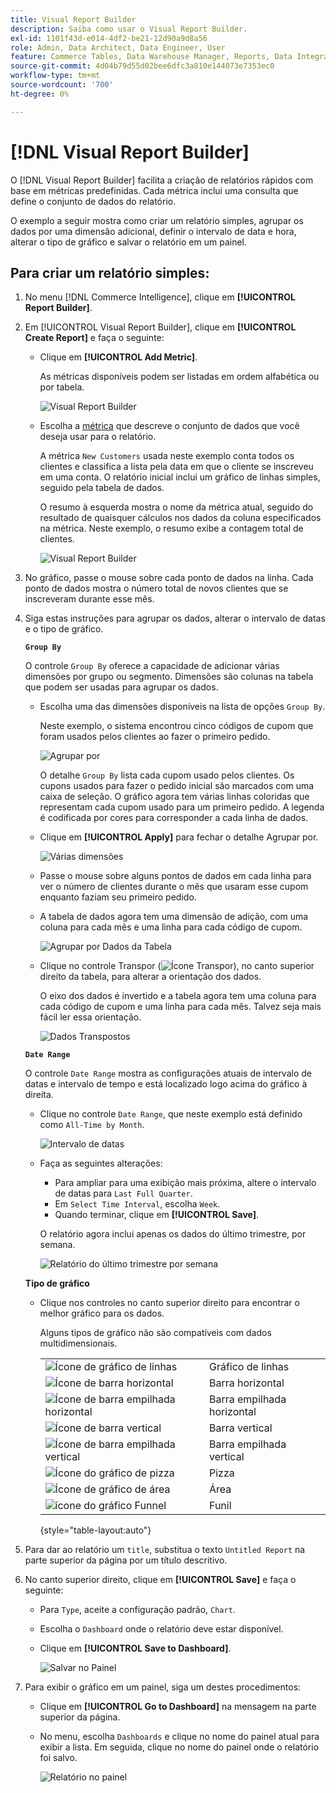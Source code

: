 ```yaml
---
title: Visual Report Builder
description: Saiba como usar o Visual Report Builder.
exl-id: 1101f43d-e014-4df2-be21-12d90a9d8a56
role: Admin, Data Architect, Data Engineer, User
feature: Commerce Tables, Data Warehouse Manager, Reports, Data Integration
source-git-commit: 4d04b79d55d02bee6dfc3a810e144073e7353ec0
workflow-type: tm+mt
source-wordcount: '700'
ht-degree: 0%

---
```


# [!DNL Visual Report Builder]

O [!DNL Visual Report Builder] facilita a criação de relatórios rápidos com base em métricas predefinidas. Cada métrica inclui uma consulta que define o conjunto de dados do relatório.

O exemplo a seguir mostra como criar um relatório simples, agrupar os dados por uma dimensão adicional, definir o intervalo de data e hora, alterar o tipo de gráfico e salvar o relatório em um painel.

## Para criar um relatório simples:

1. No menu [!DNL Commerce Intelligence], clique em **[!UICONTROL Report Builder]**.

1. Em [!UICONTROL Visual Report Builder], clique em **[!UICONTROL Create Report]** e faça o seguinte:

   * Clique em **[!UICONTROL Add Metric]**.

     As métricas disponíveis podem ser listadas em ordem alfabética ou por tabela.

     ![Visual Report Builder](../../assets/magento-bi-visual-report-builder-add-metric.png)

   * Escolha a [métrica](../../data-user/reports/ess-manage-data-metrics.md) que descreve o conjunto de dados que você deseja usar para o relatório.

     A métrica `New Customers` usada neste exemplo conta todos os clientes e classifica a lista pela data em que o cliente se inscreveu em uma conta. O relatório inicial inclui um gráfico de linhas simples, seguido pela tabela de dados.

     O resumo à esquerda mostra o nome da métrica atual, seguido do resultado de quaisquer cálculos nos dados da coluna especificados na métrica. Neste exemplo, o resumo exibe a contagem total de clientes.

     ![Visual Report Builder](../../assets/magento-bi-report-builder-untitled.png)

1. No gráfico, passe o mouse sobre cada ponto de dados na linha. Cada ponto de dados mostra o número total de novos clientes que se inscreveram durante esse mês.

1. Siga estas instruções para agrupar os dados, alterar o intervalo de datas e o tipo de gráfico.

   **`Group By`**

   O controle `Group By` oferece a capacidade de adicionar várias dimensões por grupo ou segmento. Dimensões são colunas na tabela que podem ser usadas para agrupar os dados.

   * Escolha uma das dimensões disponíveis na lista de opções `Group By`.

     Neste exemplo, o sistema encontrou cinco códigos de cupom que foram usados pelos clientes ao fazer o primeiro pedido.

     ![Agrupar por](../../assets/magento-bi-report-builder-group-by-dimensions.png)

     O detalhe `Group By` lista cada cupom usado pelos clientes. Os cupons usados para fazer o pedido inicial são marcados com uma caixa de seleção. O gráfico agora tem várias linhas coloridas que representam cada cupom usado para um primeiro pedido. A legenda é codificada por cores para corresponder a cada linha de dados.

   * Clique em **[!UICONTROL Apply]** para fechar o detalhe Agrupar por.

     ![Várias dimensões](../../assets/magento-bi-report-builder-group-by-dimension-detail.png)

   * Passe o mouse sobre alguns pontos de dados em cada linha para ver o número de clientes durante o mês que usaram esse cupom enquanto faziam seu primeiro pedido.

   * A tabela de dados agora tem uma dimensão de adição, com uma coluna para cada mês e uma linha para cada código de cupom.

     ![Agrupar por Dados da Tabela](../../assets/magento-bi-report-builder-group-by-table-data.png)

   * Clique no controle Transpor (![Ícone Transpor](../../assets/magento-bi-btn-transpose.png)), no canto superior direito da tabela, para alterar a orientação dos dados.

     O eixo dos dados é invertido e a tabela agora tem uma coluna para cada código de cupom e uma linha para cada mês. Talvez seja mais fácil ler essa orientação.

     ![Dados Transpostos](../../assets/magento-bi-report-builder-group-by-table-data-transposed.png)

   **`Date Range`**

   O controle `Date Range` mostra as configurações atuais de intervalo de datas e intervalo de tempo e está localizado logo acima do gráfico à direita.

   * Clique no controle `Date Range`, que neste exemplo está definido como `All-Time by Month`.

     ![Intervalo de datas](../../assets/magento-bi-report-builder-date-range.png)

   * Faça as seguintes alterações:

      * Para ampliar para uma exibição mais próxima, altere o intervalo de datas para `Last Full Quarter`.
      * Em `Select Time Interval`, escolha `Week`.
      * Quando terminar, clique em **[!UICONTROL Save]**.

     O relatório agora inclui apenas os dados do último trimestre, por semana.

     ![Relatório do último trimestre por semana](../../assets/magento-bi-report-builder-date-range-quarter-by-week-chart.png)

   **Tipo de gráfico**

   * Clique nos controles no canto superior direito para encontrar o melhor gráfico para os dados.

     Alguns tipos de gráfico não são compatíveis com dados multidimensionais.

     | | |
     |-----|-----|
     | ![Ícone de gráfico de linhas](../../assets/magento-bi-btn-chart-line.png) | Gráfico de linhas |
     | ![Ícone de barra horizontal](../../assets/magento-bi-btn-chart-horz-bar.png) | Barra horizontal |
     | ![Ícone de barra empilhada horizontal](../../assets/magento-bi-btn-chart-horz-stacked-bar.png) | Barra empilhada horizontal |
     | ![Ícone de barra vertical](../../assets/magento-bi-btn-chart-vert-bar.png) | Barra vertical |
     | ![Ícone de barra empilhada vertical](../../assets/magento-bi-btn-chart-vert-stacked-bar.png) | Barra empilhada vertical |
     | ![Ícone do gráfico de pizza](../../assets/magento-bi-btn-chart-pie.png) | Pizza |
     | ![Ícone de gráfico de área](../../assets/magento-bi-btn-chart-area.png) | Área |
     | ![ícone do gráfico Funnel](../../assets/magento-bi-btn-chart-funnel.png) | Funil |

     {style="table-layout:auto"}

1. Para dar ao relatório um `title`, substitua o texto `Untitled Report` na parte superior da página por um título descritivo.

1. No canto superior direito, clique em **[!UICONTROL Save]** e faça o seguinte:

   * Para `Type`, aceite a configuração padrão, `Chart`.

   * Escolha o `Dashboard` onde o relatório deve estar disponível.

   * Clique em **[!UICONTROL Save to Dashboard]**.

     ![Salvar no Painel](../../assets/magento-bi-report-builder-save-to-dashboard.png)

1. Para exibir o gráfico em um painel, siga um destes procedimentos:

   * Clique em **[!UICONTROL Go to Dashboard]** na mensagem na parte superior da página.

   * No menu, escolha `Dashboards` e clique no nome do painel atual para exibir a lista. Em seguida, clique no nome do painel onde o relatório foi salvo.

     ![Relatório no painel](../../assets/magento-bi-report-builder-my-dashboard.png)
